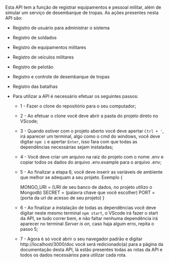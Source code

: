 Esta API tem a função de registrar equipamentos e pessoal militar, além de simular um serviço de desembarque de tropas. As ações presentes nesta API são:
  - Registro de usuário para administrar o sistema
  - Registro de soldados
  - Registro de equipamentos militares
  - Registro de veículos militares
  - Registro de pelotão
  - Registro e controle de desembarque de tropas 
  - Registro das batalhas

- Para utilizar a API é necessário efetuar os seguintes passos:

  - 1 - Fazer o clone do repositório para o seu computador;
  - 2 - Ao efetuar o clone você deve abrir a pasta do projeto direto no VScode;
  - 3 - Quando estiver com o projeto aberto você deve apertar `Ctrl + '`, irá aparecer um terminal, algo como o cmd do windows, você deve digitar `npm i` e apertar `Enter`, isso fara com que todas as dependências necessárias sejam instaladas;
  - 4 - Você deve criar um arquivo na raiz do projeto com o nome .env e copiar todos os dados do arquivo .env.example para o arquivo .env;
  - 5 - Ao finalizar a etapa 6, você deve inserir as variáveis de ambiente que melhor se adequam a seu projeto. Exemplo {

    MONGO_URI = (URI de seu banco de dados, no projeto utilizo o Mongodb)
    SECRET = (palavra chave que você escolher)
    PORT = (porta da url de acesso de seu projeto)
  }
  - 6 - Ao finalizar a instalação de todas as dependências você deve digitar neste mesmo terminal `npm start`, o VScode irá fazer o start da API, se tudo correr bem, e não faltar nenhuma dependência irá aparecer no terminal *Server is on*, caso haja algum erro, repita o passo 5;
  - 7 - Agora é só você abrir o seu navegador padrão e digitar http://localhost/3000/doc você será redicionado(a) para a página da documentação desta API, lá estão presentes todas as rotas da API e todos os dados necessários para utilizar cada rota.